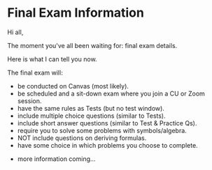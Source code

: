 Final Exam Information
=======================

Hi all,

The moment you've all been waiting for: final exam details.

Here is what I can tell you now.

The final exam will: 

- be conducted on Canvas (most likely).
- be scheduled and a sit-down exam where you join a CU or Zoom session.
- have the same rules as Tests (but no test window).
- include multiple choice questions (similar to Tests).
- include short answer questions (similar to Test & Practice Qs).
- require you to solve some problems with symbols/algebra.
- NOT include questions on deriving formulas.
- have some choice in which problems you choose to complete.


+ more information coming...